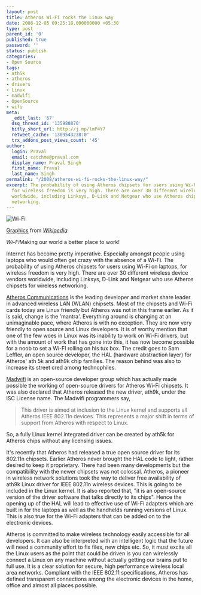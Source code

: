```yaml
---
layout: post
title: Atheros Wi-Fi rocks the Linux way
date: 2008-12-05 09:25:18.000000000 +05:30
type: post
parent_id: '0'
published: true
password: ''
status: publish
categories:
- Open Source
tags:
- ath5k
- atheros
- drivers
- Linux
- madwifi
- OpenSource
- wifi
meta:
  _edit_last: '67'
  dsq_thread_id: '135988870'
  bitly_short_url: http://j.mp/lmP4Y7
  retweet_cache: '1309543238:0'
  trx_addons_post_views_count: '45'
author:
  login: Praval
  email: catchme@praval.com
  display_name: Praval Singh
  first_name: Praval
  last_name: Singh
permalink: "/2008/atheros-wi-fi-rocks-the-linux-way/"
excerpt: The probability of using Atheros chipsets for users using Wi-Fi on laptops,
  for wireless freedom is very high. There are over 30 different wireless device vendors
  worldwide, including Linksys, D-Link and Netgear who use Atheros chipsets for wireless
  networking.
---
```

<div class="figure"><img src="{{ site.baseurl }}/assets/2008/12/wi-fi.png" alt="Wi-Fi" />
<p class="credit"><abbr class="type" title="Graphics">Graphics</abbr> from <cite><a href="http://en.wikipedia.org/wiki/Wi-Fi">Wikipedia</a></cite></p>
<p class="caption"><em class="title">Wi-Fi</em>Making our world a better place to work!</p>
</div>
<p><!--more--></p>
<p>Internet has become pretty imperative. Especially amongst people using laptops who would often get crazy with the absence of a Wi-Fi. The probability of using Atheros chipsets for users using Wi-Fi on laptops, for wireless freedom is very high. There are over 30 different wireless device vendors worldwide, including Linksys, D-Link and Netgear who use Atheros chipsets for wireless networking.</p>
<p><a href="http://www.atheros.com/">Atheros Communications</a> is the leading developer and market share leader in advanced wireless LAN (WLAN) chipsets. Most of the chipsets and Wi-Fi cards today are Linux friendly but Atheros was not in this frame earlier. As it is said, change is the 'mantra'. Everything around is changing at an unimaginable pace, where Atheros is with no exception. They are now very friendly to open source and Linux developers. It is of worthy mention that one of the few woes in Linux was its inability to work on Wi-Fi drivers, but with the amount of work that has gone into this, it has now become possible for a noob to set a Wi-FI rolling on his tux box. The credit goes to Sam Leffler, an open source developer, the HAL (hardware abstraction layer) for Atheros' ath 5k and ath9k chip families. The reason behind was also to increase its street cred among technophiles.</p>
<p><a href="http://madwifi-project.org/">Madwifi</a> is an open-source developer group which has actually made possible the working of open-source drivers for Atheros Wi-Fi chipsets. It was also declared that Atheros released the new driver, ath9k, under the ISC License name. The Madwifi programmers say, </p>
<blockquote><p>This driver is aimed at inclusion to the Linux kernel and supports all Atheros IEEE 802.11n devices. This represents a major shift in terms of support from Atheros with respect to Linux.</p></blockquote>
<p> So, a fully Linux kernel integrated driver can be created by ath5k for Atheros chips without any licensing issues.</p>
<p>It's recently that Atheros had released a true open source driver for its 802.11n chipsets. Earlier Atheros never brought the HAL code to light, rather desired to keep it proprietary. There had been many developments but the compatibility with the newer chipsets was not colossal. Atheros, a pioneer in wireless network solutions took the way to deliver free availability of ath9k Linux driver for IEEE 802.11n wireless devices. This is going to be included in the Linux kernel. It is also reported that, "it is an open-source version of the driver software that talks directly to its chips". Hence the opening up of the HAL will lead to effective use of Wi-Fi adapters which are built in for the laptops as well as the handhelds running versions of Linux. This is also true for the Wi-Fi adapters that can be added on to the electronic devices.</p>
<p>Atheros is committed to make wireless technology easily accessible for all developers. It can also be interpreted with an intelligent logic that the future will need a community effort to fix files, new chips etc. So, it must excite all the Linux users as the point that could be driven is you can wirelessly connect a Linux on any machine without actually getting our brains put to full use. It is a clear solution for secure, high performance wireless local area networks. Compliant with the IEEE 802.11 specifications, Atheros has defined transparent connections among the electronic devices in the home, office and almost all places possible.</p>
